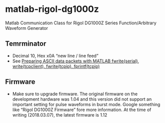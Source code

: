 # matlab-rigol-dg1000z
Matlab Communication Class for Rigol DG1000Z Series Function/Arbitrary Waveform Generator


## Temrminator

- Decimal 10, Hex x0A “new line / line feed”
- See [Preparing ASCII data packets with MATLAB fwrite(serial), write(tcpclient), fwrite(tcpip), fprintf(tcpip)](https://github.com/cnanders/matlab-ascii-comm-notes)

## Firmware

- Make sure to upgrade firmware.  The original firmware on the development hardware was 1.04 and this version did not support an important setting for pulse waveforms in burst mode.  Google something like “Rigol DG1000Z Firmware” fore more information.   At the time of writing (2018.03.07), the latest firmware is 1.12


